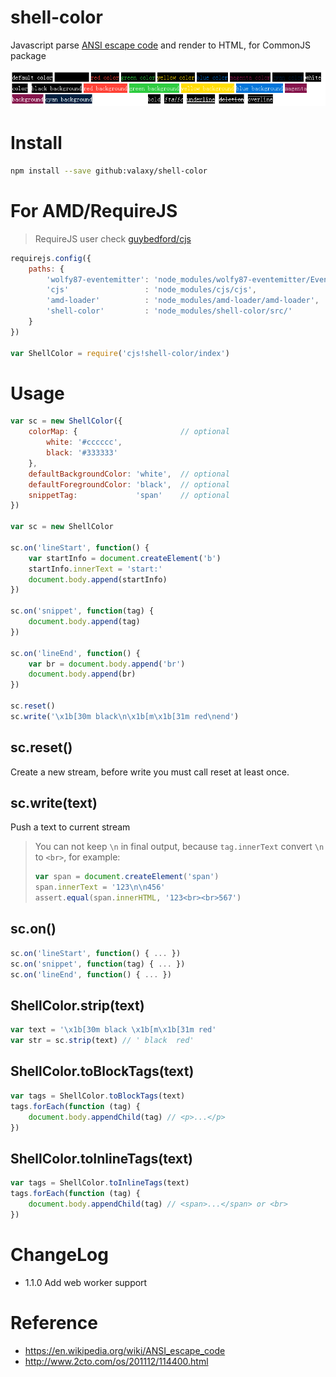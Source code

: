 shell-color
===========

Javascript parse [ANSI escape code](https://en.wikipedia.org/wiki/ANSI_escape_code) and render to HTML, for CommonJS package

![style](doc/style.png)

# Install
```sh
npm install --save github:valaxy/shell-color
```

# For AMD/RequireJS
> RequireJS user check [guybedford/cjs](https://github.com/guybedford/cjs)

```javascript
requirejs.config({
	paths: {
		'wolfy87-eventemitter': 'node_modules/wolfy87-eventemitter/EventEmitter',
		'cjs'                 : 'node_modules/cjs/cjs',
		'amd-loader'          : 'node_modules/amd-loader/amd-loader',
		'shell-color'         : 'node_modules/shell-color/src/'
	}
})

var ShellColor = require('cjs!shell-color/index')
```

# Usage
```javascript
var sc = new ShellColor({	
	colorMap: {                       // optional
		white: '#cccccc',
    	black: '#333333'	
	},
	defaultBackgroundColor: 'white',  // optional
	defaultForegroundColor: 'black',  // optional
	snippetTag:             'span'    // optional
})

var sc = new ShellColor

sc.on('lineStart', function() {
	var startInfo = document.createElement('b')
	startInfo.innerText = 'start:'
	document.body.append(startInfo)
})

sc.on('snippet', function(tag) {
	document.body.append(tag)
})

sc.on('lineEnd', function() {
	var br = document.body.append('br')
	document.body.append(br)
})

sc.reset()
sc.write('\x1b[30m black\n\x1b[m\x1b[31m red\nend')
```

## sc.reset()
Create a new stream, before write you must call reset at least once.

## sc.write(text)
Push a text to current stream

> You can not keep `\n` in final output, because `tag.innerText` convert `\n` to `<br>`, for example:
> ```javascript    
> var span = document.createElement('span')
> span.innerText = '123\n\n456'
> assert.equal(span.innerHTML, '123<br><br>567')
> ```

## sc.on()
```javascript
sc.on('lineStart', function() { ... })
sc.on('snippet', function(tag) { ... })
sc.on('lineEnd', function() { ... })
```

## ShellColor.strip(text)
```javascript
var text = '\x1b[30m black \x1b[m\x1b[31m red'
var str = sc.strip(text) // ' black  red'
```

## ShellColor.toBlockTags(text)
```javascript
var tags = ShellColor.toBlockTags(text)
tags.forEach(function (tag) {
	document.body.appendChild(tag) // <p>...</p>
})
```


## ShellColor.toInlineTags(text)
```javascript
var tags = ShellColor.toInlineTags(text)
tags.forEach(function (tag) {
	document.body.appendChild(tag) // <span>...</span> or <br>
})
```

# ChangeLog
- 1.1.0 Add web worker support

# Reference
- https://en.wikipedia.org/wiki/ANSI_escape_code
- http://www.2cto.com/os/201112/114400.html